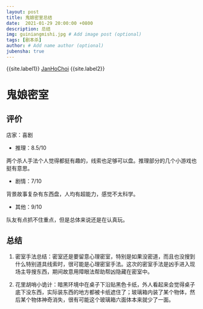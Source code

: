 ```yaml
---
layout: post
title: 鬼娘密室总结
date:  2021-01-29 20:00:00 +0800
description: 总结
img: guiniangmishi.jpg # Add image post (optional)
tags: [剧本杀]
author: # Add name author (optional)
jubensha: true
---
```


{{site.label1}} <a href="https://github.com/janhochoi/" target="\_blank">JanHoChoi</a> {{site.label2}}

# 鬼娘密室

## 评价

店家：喜剧

- 推理：8.5/10

两个杀人手法个人觉得都挺有趣的，线索也足够可以盘。推理部分的几个小游戏也挺有意思。

- 剧情：7/10

背景故事复杂有东西盘，人均有超能力，感觉不太科学。

- 其他：9/10

队友有点抓不住重点，但是总体来说还是在认真玩。

## 总结

1. 密室手法总结：密室还是要留意心理密室，特别是如果没密道，而且也没搜到什么特别道具线索时，很可能是心理密室手法。这次的密室手法是凶手进入现场主导搜东西，期间故意用障眼法帮助帮凶隐藏在密室中。

2. 花里胡哨小诡计：暗黑环境中在桌子下沿贴黑色卡纸，外人看起来会觉得桌子底下没东西，实际装东西的地方都被卡纸遮住了；玻璃箱内装了某个物体，然后某个物体神奇消失，很有可能这个玻璃箱六面体本来就少了一面。